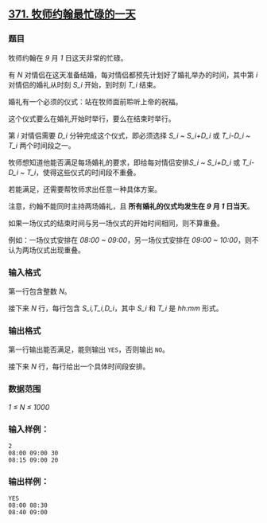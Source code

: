 ## [371. 牧师约翰最忙碌的一天](https://www.acwing.com/problem/content/373/)

### 题目

牧师约翰在 *9* 月 *1* 日这天非常的忙碌。

有 *N* 对情侣在这天准备结婚，每对情侣都预先计划好了婚礼举办的时间，其中第 *i* 对情侣的婚礼从时刻 *S_i* 开始，到时刻 *T_i* 结束。

婚礼有一个必须的仪式：站在牧师面前聆听上帝的祝福。

这个仪式要么在婚礼开始时举行，要么在结束时举行。

第 *i* 对情侣需要 *D_i* 分钟完成这个仪式，即必须选择 *S_i ~ S_i+D_i* 或 *T_i-D_i ~ T_i* 两个时间段之一。

牧师想知道他能否满足每场婚礼的要求，即给每对情侣安排*S_i ~ S_i+D_i* 或 *T_i-D_i ~ T_i*，使得这些仪式的时间段不重叠。

若能满足，还需要帮牧师求出任意一种具体方案。

注意，约翰不能同时主持两场婚礼，且 **所有婚礼的仪式均发生在 *9* 月 *1* 日当天**。

如果一场仪式的结束时间与另一场仪式的开始时间相同，则不算重叠。

例如：一场仪式安排在 *08:00 ~ 09:00*，另一场仪式安排在 *09:00 ~ 10:00*，则不认为两场仪式出现重叠。

### 输入格式

第一行包含整数 *N*。

接下来 *N* 行，每行包含 *S_i,T_i,D_i*，其中 *S_i* 和 *T_i* 是 *hh:mm* 形式。

### 输出格式

第一行输出能否满足，能则输出 `YES`，否则输出 `NO`。

接下来 *N* 行，每行给出一个具体时间段安排。

### 数据范围

*1 ≤ N ≤ 1000*

### 输入样例：

```
2
08:00 09:00 30
08:15 09:00 20
```

### 输出样例：

```
YES
08:00 08:30
08:40 09:00
```
